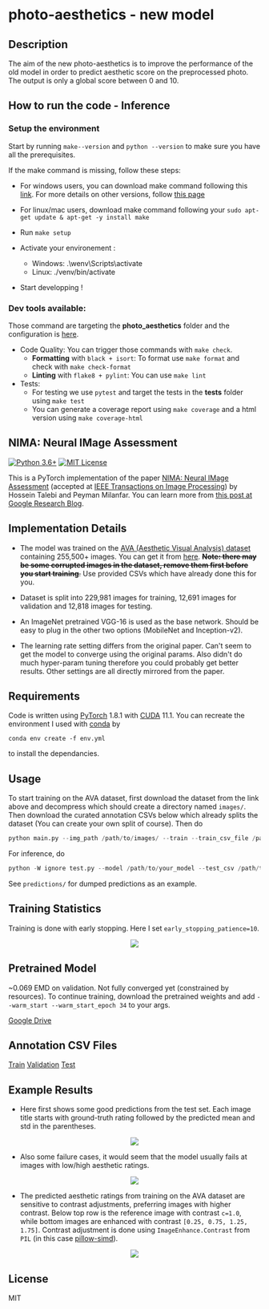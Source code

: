 # photo-aesthetics - new model

## Description

The aim of the new photo-aesthetics is to improve the performance of the old model in order to predict aesthetic score on the preprocessed photo.
The output is only a  global score between 0 and 10.

## How to run the code - Inference 



### Setup the environment

Start by running ``make--version`` and ``python --version`` to make sure you have all the prerequisites.

If the make command is missing, follow these steps:
- For windows users, you can download make command following this [link](https://sourceforge.net/projects/gnuwin32/files/make/3.81/make-3.81.exe/download?use_mirror=netix&download=). For more details on other versions, follow [this page](https://gnuwin32.sourceforge.net/packages/make.htm)
- For linux/mac users, download make command following your ``sudo apt-get update & apt-get -y install make``  

- Run ``make setup``
- Activate your environement :
    - Windows: .\wenv\Scripts\activate
    - Linux:   ./venv/bin/activate
- Start developping !

### Dev tools available:

Those command are targeting the **photo_aesthetics** folder and the configuration is [here](setup.cfg).

* Code Quality: You can trigger those commands with `make check`.
  * **Formatting** with `black + isort`: To format use ``make format`` and check with `make check-format`
  * **Linting** with `flake8 + pylint`: You can use `make lint`
* Tests:
  * For testing we use `pytest` and target the tests in the **tests** folder using `make test`
  * You can generate a coverage report using `make coverage` and a html version using `make coverage-html`


## NIMA: Neural IMage Assessment

[![Python 3.6+](https://img.shields.io/badge/Python-3.6%2B-blue)](https://www.python.org/)
[![MIT License](https://img.shields.io/badge/MIT-License-brightgreen)](./LICENSE)

This is a PyTorch implementation of the paper [NIMA: Neural IMage Assessment](https://arxiv.org/abs/1709.05424) (accepted at [IEEE Transactions on Image Processing](https://ieeexplore.ieee.org/document/8352823)) by Hossein Talebi and Peyman Milanfar. You can learn more from [this post at Google Research Blog](https://research.googleblog.com/2017/12/introducing-nima-neural-image-assessment.html).

## Implementation Details

+ The model was trained on the [AVA (Aesthetic Visual Analysis) dataset](http://refbase.cvc.uab.es/files/MMP2012a.pdf) containing 255,500+ images. You can get it from [here](https://github.com/mtobeiyf/ava_downloader). ~~**Note: there may be some corrupted images in the dataset, remove them first before you start training**.~~ Use provided CSVs which have already done this for you.

+ Dataset is split into 229,981 images for training, 12,691 images for validation and 12,818 images for testing. 

+ An ImageNet pretrained VGG-16 is used as the base network. Should be easy to plug in the other two options (MobileNet and Inception-v2).

+ The learning rate setting differs from the original paper. Can't seem to get the model to converge using the original params. Also didn't do much hyper-param tuning therefore you could probably get better results. Other settings are all directly mirrored from the paper.

## Requirements

Code is written using [PyTorch](https://pytorch.org/get-started/locally/) 1.8.1 with [CUDA](https://developer.nvidia.com/cuda-toolkit) 11.1. You can recreate the environment I used with [conda](https://docs.conda.io/en/latest/miniconda.html) by
```
conda env create -f env.yml
```  
to install the dependancies.

## Usage

To start training on the AVA dataset, first download the dataset from the link above and decompress which should create a directory named ```images/```. Then download the curated annotation CSVs below
which already splits the dataset (You can create your own split of course). Then do

```python
python main.py --img_path /path/to/images/ --train --train_csv_file /path/to/train_labels.csv --val_csv_file /path/to/val_labels.csv --conv_base_lr 5e-4 --dense_lr 5e-3 --decay --ckpt_path /path/to/ckpts --epochs 100 --early_stoppping_patience 10
```

For inference, do

```python
python -W ignore test.py --model /path/to/your_model --test_csv /path/to/test_labels.csv --test_images /path/to/images --predictions /path/to/save/predictions
```

See ```predictions/``` for dumped predictions as an example.

## Training Statistics

Training is done with early stopping. Here I set ```early_stopping_patience=10```.
<p align="center">
<img src="./snapshots/snapshot@34.png">
</p>

## Pretrained Model

~0.069 EMD on validation. Not fully converged yet (constrained by resources). To continue training, download the pretrained weights and add ```--warm_start --warm_start_epoch 34``` to your args.

[Google Drive](https://drive.google.com/file/d/1w9Ig_d6yZqUZSR63kPjZLrEjJ1n845B_/view?usp=sharing)

## Annotation CSV Files
[Train](https://drive.google.com/file/d/1IBXPXPkCiTz04wWcoReJv4Nk06VsjSkI/view?usp=sharing) [Validation](https://drive.google.com/file/d/1tJfO1zFBoQYzd8kUo5PKeHTcdzBL7115/view?usp=sharing) [Test](https://drive.google.com/file/d/105UGnkglpKuusPhJaPnFSa2JlQV3du9O/view?usp=sharing)

## Example Results

+ Here first shows some good predictions from the test set. Each image title starts with ground-truth rating followed by the predicted mean and std in the parentheses. 

<p align="center">
<img src="./snapshots/goodpred.png">
</p>

+ Also some failure cases, it would seem that the model usually fails at images with low/high aesthetic ratings.

<p align="center">
<img src="./snapshots/badpred.png">
</p>

+ The predicted aesthetic ratings from training on the AVA dataset are sensitive to contrast adjustments, preferring images with higher contrast. Below top row is the reference image with contrast ```c=1.0```,  while bottom images are enhanced with contrast ```[0.25, 0.75, 1.25, 1.75]```. Contrast adjustment is done using ```ImageEnhance.Contrast``` from ```PIL``` (in this case [pillow-simd](https://github.com/uploadcare/pillow-simd)). 

<p align="center">
<img src="./snapshots/contrast.png">
</p>

## License

MIT
